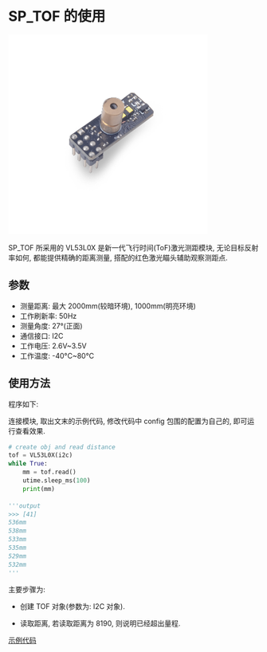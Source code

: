 SP_TOF 的使用
=====

<img src="../../../assets/hardware/module_spmod/sp_tof.png"/>

SP_TOF 所采用的 VL53L0X 是新一代飞行时间(ToF)激光测距模块, 无论目标反射率如何, 都能提供精确的距离测量, 搭配的红色激光瞄头辅助观察测距点.

## 参数

* 测量距离: 最大 2000mm(较暗环境), 1000mm(明亮环境)
* 工作刷新率: 50Hz
* 测量角度: 27°(正面)
* 通信接口: I2C
* 工作电压: 2.6V~3.5V
* 工作温度: -40°C~80°C

## 使用方法

程序如下:

连接模块, 取出文末的示例代码, 修改代码中 config 包围的配置为自己的, 即可运行查看效果.

```python
# create obj and read distance
tof = VL53L0X(i2c)
while True:
    mm = tof.read()
    utime.sleep_ms(100)
    print(mm)

'''output
>>> [41]
536mm
538mm
533mm
535mm
529mm
532mm
'''
```

主要步骤为:

* 创建 TOF 对象(参数为: I2C 对象).

* 读取距离, 若读取距离为 8190, 则说明已经超出量程.

[示例代码](https://github.com/sipeed/MaixPy_scripts/blob/master/hardware/demo_sp_tof.py)